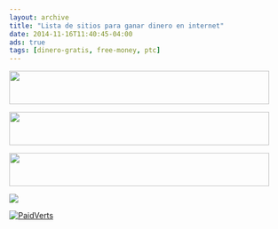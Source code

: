 ```yaml
---
layout: archive
title: "Lista de sitios para ganar dinero en internet"
date: 2014-11-16T11:40:45-04:00
ads: true
tags: [dinero-gratis, free-money, ptc]
---
```


<a target="_blank" href="http://www.cashbux.info/index.php?view=register&ref=lifenbiz"><img src="http://www.cashbux.info/images/banner1.gif" border="0" width="468" height="60" /></a>

<a target="_blank" href="http://www.payadoo.com/?ref=lifenbiz"><img src="http://www.payadoo.com/banners/banner1.gif" border="0" width="468" height="60" /></a>

<a href="http://www.neobux.com/?r=lifenbiz"><img src="http://images.neobux.com/imagens/banner9.gif" width="468" height="60"></a>

<a href="http://www.clixsense.com/?6930063" target="_blank"><img src="http://csstatic.com/banners/clixsense_gpt300x250a.png" border="0"></a>

<a href="https://www.paidverts.com/ref/lifenbiz"><img title="Join PaidVerts NOW!" alt="PaidVerts" src="https://www.paidverts.com/banners/pv/728x90_3.gif" /></a>
